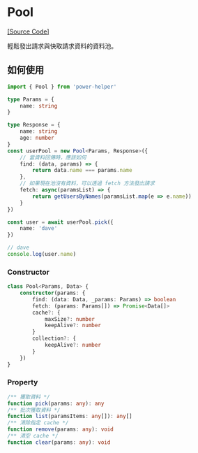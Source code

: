 # Pool

[[Source Code]](https://github.com/KHC-ZhiHao/PowerHelper/blob/master/lib/modules/pool.ts)

輕鬆發出請求與快取請求資料的資料池。

## 如何使用

```ts
import { Pool } from 'power-helper'

type Params = {
    name: string
}

type Response = {
    name: string
    age: number
}
const userPool = new Pool<Params, Response>({
    // 當資料回傳時，應該如何
    find: (data, params) => {
        return data.name === params.name
    },
    // 如果現在池沒有資料，可以透過 fetch 方法發出請求
    fetch: async(paramsList) => {
        return getUsersByNames(paramsList.map(e => e.name))
    }
})

const user = await userPool.pick({
    name: 'dave'
})

// dave
console.log(user.name)
```

### Constructor

```ts
class Pool<Params, Data> {
    constructor(params: {
        find: (data: Data, _params: Params) => boolean
        fetch: (params: Params[]) => Promise<Data[]>
        cache?: {
            maxSize?: number
            keepAlive?: number
        }
        collection?: {
            keepAlive?: number
        }
    })
}
```

### Property

```ts
/** 獲取資料 */
function pick(params: any): any
/** 批次獲取資料 */
function list(paramsItems: any[]): any[]
/** 清除指定 cache */
function remove(params: any): void
/** 清空 cache */
function clear(params: any): void
```

